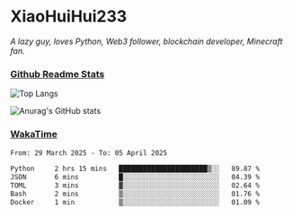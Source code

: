 # XiaoHuiHui233

*A lazy guy, loves Python, Web3 follower, blockchain developer, Minecraft fan.*

### [Github Readme Stats](https://github.com/anuraghazra/github-readme-stats)

![Top Langs](https://github-readme-stats.vercel.app/api/top-langs/?username=XiaoHuiHui233&layout=compact&theme=github_dark)

![Anurag's GitHub stats](https://github-readme-stats.vercel.app/api?username=XiaoHuiHui233&show_icons=true&theme=github_dark)

### [WakaTime](https://wakatime.com)

<!--START_SECTION:waka-->

```txt
From: 29 March 2025 - To: 05 April 2025

Python     2 hrs 15 mins   ██████████████████████▒░░   89.87 %
JSON       6 mins          █░░░░░░░░░░░░░░░░░░░░░░░░   04.39 %
TOML       3 mins          ▓░░░░░░░░░░░░░░░░░░░░░░░░   02.64 %
Bash       2 mins          ▒░░░░░░░░░░░░░░░░░░░░░░░░   01.76 %
Docker     1 min           ▒░░░░░░░░░░░░░░░░░░░░░░░░   01.09 %
```

<!--END_SECTION:waka-->
